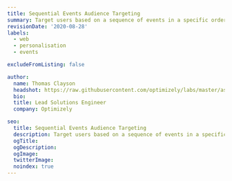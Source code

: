 ```yaml
---
title: Sequential Events Audience Targeting
summary: Target users based on a sequence of events in a specific order including exposure to experiments or personalisation campaigns.
revisionDate: '2020-08-28'
labels:
  - web
  - personalisation
  - events

excludeFromListing: false

author:
  name: Thomas Clayson
  headshot: https://raw.githubusercontent.com/optimizely/labs/master/assets/author-headshots/thomasclayson.jpg
  bio: 
  title: Lead Solutions Engineer
  company: Optimizely

seo:
  title: Sequential Events Audience Targeting
  description: Target users based on a sequence of events in a specific order including exposure to experiments or personalisation campaigns.
  ogTitle:
  ogDescription:
  ogImage:
  twitterImage:
  noindex: true
---
```

